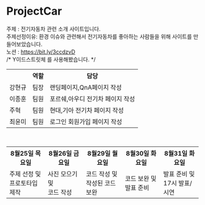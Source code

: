 # ProjectCar
주제 : 전기자동차 관련 소개 사이트입니다. <br>
주제선정이유: 환경 이슈와 관련해서 전기자동차를 좋아하는 사람들을 위해 사이트를 만들어보았습니다.<br>
노션 : https://bit.ly/3ccdzvD <br>
/* Y이드스트릿체 를 사용해봤습니다. */ <br>
<table>
 <tr>
   <th></th>
   <th>역할</th>
   <th>담당</th>
</tr>
 <tr>
   <td>강현규</td>
   <td>팀장</td>
   <td>랜딩페이지,QnA페이지 작성</td>
</tr>
  <tr>
   <td>이종훈</td>
   <td>팀원</td>
   <td>포르쉐,아우디 전기차 페이지 작성</td>
</tr>
  <tr>
   <td>주혁</td>
   <td>팀원</td>
   <td>현대,기아 전기차 페이지 작성</td>
</tr>
  <tr>
   <td>최윤미</td>
   <td>팀원</td>
   <td>로그인 회원가입 페이지 작성</td>
</tr>
</table>
 <br>
 <table>
 <tr>
   <th>  8월25일 목요일  </th>
   <th>  8월26일 금요일  </th>
   <th>  8월29일 월요일  </th>
   <th>  8월30일 화요일  </th>
   <th>  8월31일 화요일  </th>
</tr>
 <tr>
   <td>주제 선정 및<br> 프로토타입 제작</td>
   <td>사진 모으기 및<br> 코드 작성</td>
   <td>코드 작성 및<br> 작성된 코드 보완</td>
   <td>코드 보완 및<br> 발표 준비</td>
   <td>발표 준비 및<br> 17시 발표/시연</td>
</tr>
</table>
 <br>





